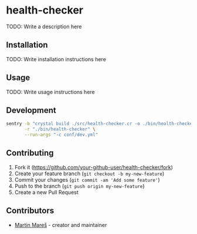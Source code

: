 # health-checker

TODO: Write a description here

## Installation

TODO: Write installation instructions here

## Usage

TODO: Write usage instructions here

## Development

```bash
sentry -b "crystal build ./src/health-checker.cr -o ./bin/health-checker" \
       -r "./bin/health-checker" \
       --run-args "-c conf/dev.yml"
```

## Contributing

1. Fork it (<https://github.com/your-github-user/health-checker/fork>)
2. Create your feature branch (`git checkout -b my-new-feature`)
3. Commit your changes (`git commit -am 'Add some feature'`)
4. Push to the branch (`git push origin my-new-feature`)
5. Create a new Pull Request

## Contributors

- [Martin Mareš](https://github.com/your-github-user) - creator and maintainer
